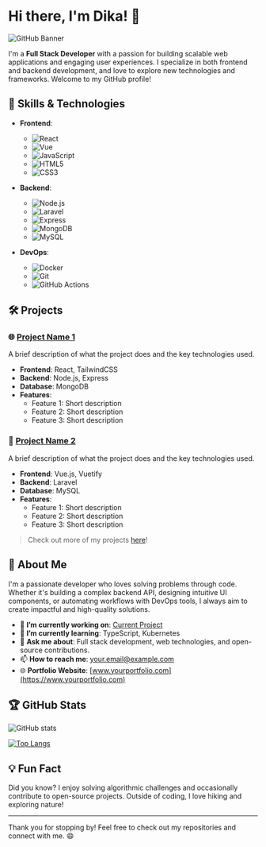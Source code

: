 # Hi there, I'm Dika! 👋

![GitHub Banner](https://your-image-link.com/banner.png)

I'm a **Full Stack Developer** with a passion for building scalable web applications and engaging user experiences. I specialize in both frontend and backend development, and love to explore new technologies and frameworks. Welcome to my GitHub profile!

## 🌟 Skills & Technologies

- **Frontend**: 
  - ![React](https://img.shields.io/badge/React-20232A?style=for-the-badge&logo=react&logoColor=61DAFB)
  - ![Vue](https://img.shields.io/badge/Vue.js-35495E?style=for-the-badge&logo=vue.js&logoColor=4FC08D)
  - ![JavaScript](https://img.shields.io/badge/JavaScript-F7DF1E?style=for-the-badge&logo=javascript&logoColor=black)
  - ![HTML5](https://img.shields.io/badge/HTML5-E34F26?style=for-the-badge&logo=html5&logoColor=white)
  - ![CSS3](https://img.shields.io/badge/CSS3-1572B6?style=for-the-badge&logo=css3&logoColor=white)

- **Backend**:
  - ![Node.js](https://img.shields.io/badge/Node.js-43853D?style=for-the-badge&logo=node.js&logoColor=white)
  - ![Laravel](https://img.shields.io/badge/Laravel-FF2D20?style=for-the-badge&logo=laravel&logoColor=white)
  - ![Express](https://img.shields.io/badge/Express.js-000000?style=for-the-badge&logo=express&logoColor=white)
  - ![MongoDB](https://img.shields.io/badge/MongoDB-4EA94B?style=for-the-badge&logo=mongodb&logoColor=white)
  - ![MySQL](https://img.shields.io/badge/MySQL-4479A1?style=for-the-badge&logo=mysql&logoColor=white)

- **DevOps**:
  - ![Docker](https://img.shields.io/badge/Docker-2496ED?style=for-the-badge&logo=docker&logoColor=white)
  - ![Git](https://img.shields.io/badge/Git-F05032?style=for-the-badge&logo=git&logoColor=white)
  - ![GitHub Actions](https://img.shields.io/badge/GitHub_Actions-2088FF?style=for-the-badge&logo=github-actions&logoColor=white)

## 🛠 Projects

### 🌐 [Project Name 1](https://github.com/yourusername/project1)
A brief description of what the project does and the key technologies used.

- **Frontend**: React, TailwindCSS
- **Backend**: Node.js, Express
- **Database**: MongoDB
- **Features**:
  - Feature 1: Short description
  - Feature 2: Short description
  - Feature 3: Short description

### 📱 [Project Name 2](https://github.com/yourusername/project2)
A brief description of what the project does and the key technologies used.

- **Frontend**: Vue.js, Vuetify
- **Backend**: Laravel
- **Database**: MySQL
- **Features**:
  - Feature 1: Short description
  - Feature 2: Short description
  - Feature 3: Short description

> Check out more of my projects [here](https://github.com/yourusername?tab=repositories)!

## 🚀 About Me
I'm a passionate developer who loves solving problems through code. Whether it's building a complex backend API, designing intuitive UI components, or automating workflows with DevOps tools, I always aim to create impactful and high-quality solutions.

- 🔭 **I’m currently working on**: [Current Project](https://github.com/yourusername/currentproject)
- 🌱 **I’m currently learning**: TypeScript, Kubernetes
- 💬 **Ask me about**: Full stack development, web technologies, and open-source contributions.
- 📫 **How to reach me**: [your.email@example.com](mailto:your.email@example.com)
- 🌐 **Portfolio Website**: [www.yourportfolio.com](https://www.yourportfolio.com)

## 🏆 GitHub Stats

![GitHub stats](https://github-readme-stats.vercel.app/api?username=yourusername&show_icons=true&theme=radical)

[![Top Langs](https://github-readme-stats.vercel.app/api/top-langs/?username=yourusername&layout=compact)](https://github.com/yourusername)

## 💡 Fun Fact
Did you know? I enjoy solving algorithmic challenges and occasionally contribute to open-source projects. Outside of coding, I love hiking and exploring nature!

---

Thank you for stopping by! Feel free to check out my repositories and connect with me. 😄

